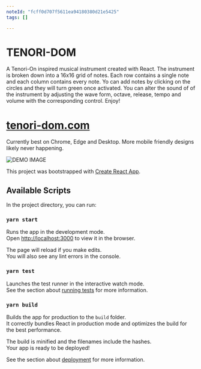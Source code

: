 ```yaml
---
noteId: "fcff0d707f5611ea94180380d21e5425"
tags: []

---
```



TENORI-DOM
==========

A Tenori-On inspired musical instrument created with React. The instrument is broken down 
into a 16x16 grid of notes. Each row contains a single note and each column contains every note. Yo can add notes by clicking on the circles and they will turn green once activated. You can alter the sound of of the instrument by adjusting the wave form, octave, release, tempo and volume with the corresponding control. Enjoy!
  

[tenori-dom.com](https://tenori-dom.com)
=====

Currently best on Chrome, Edge and Desktop. More mobile friendly designs likely never happening. 

![DEMO IMAGE](./public/tenoriDOM.png)




This project was bootstrapped with [Create React App](https://github.com/facebook/create-react-app).

## Available Scripts

In the project directory, you can run:

### `yarn start`

Runs the app in the development mode.<br />
Open [http://localhost:3000](http://localhost:3000) to view it in the browser.

The page will reload if you make edits.<br />
You will also see any lint errors in the console.

### `yarn test`

Launches the test runner in the interactive watch mode.<br />
See the section about [running tests](https://facebook.github.io/create-react-app/docs/running-tests) for more information.

### `yarn build`

Builds the app for production to the `build` folder.<br />
It correctly bundles React in production mode and optimizes the build for the best performance.

The build is minified and the filenames include the hashes.<br />
Your app is ready to be deployed!

See the section about [deployment](https://facebook.github.io/create-react-app/docs/deployment) for more information.

